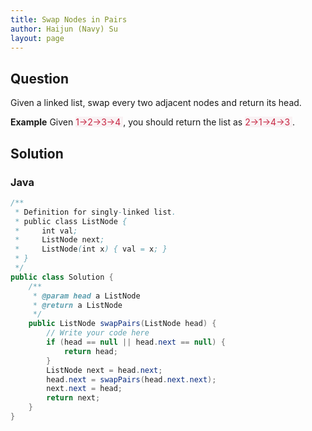 ```yaml
---
title: Swap Nodes in Pairs
author: Haijun (Navy) Su
layout: page
---
```

## Question
Given a linked list, swap every two adjacent nodes and return its head.

**Example**
Given <font style="color: #C72541; background: #F9F2F4;">1->2->3->4 </font>, you should return the list as <font style="color: #C72541; background: #F9F2F4;">2->1->4->3 </font>.

## Solution
### Java
~~~ java
/**
 * Definition for singly-linked list.
 * public class ListNode {
 *     int val;
 *     ListNode next;
 *     ListNode(int x) { val = x; }
 * }
 */
public class Solution {
    /**
     * @param head a ListNode
     * @return a ListNode
     */
    public ListNode swapPairs(ListNode head) {
        // Write your code here
        if (head == null || head.next == null) {
            return head;
        }
        ListNode next = head.next;
        head.next = swapPairs(head.next.next);
        next.next = head;
        return next;
    }
}
~~~
